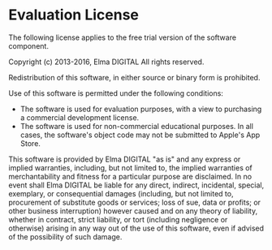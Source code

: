 # Evaluation License
The following license applies to the free trial version of the software component.

Copyright (c) 2013-2016, Elma DIGITAL
All rights reserved.

Redistribution of this software, in either source or binary form is prohibited.

Use of this software is permitted under the following conditions:

- The software is used for evaluation purposes, with a view to purchasing a commercial development license.
- The software is used for non-commercial educational purposes. In all cases, the software's object code may not be submitted to Apple's App Store.

This software is provided by Elma DIGITAL "as is" and any express or implied warranties, including, but not limited to, the implied warranties of merchantability and fitness for a particular purpose are disclaimed. In no event shall Elma DIGITAL be liable for any direct, indirect, incidental, special, exemplary, or consequential damages (including, but not limited to, procurement of substitute goods or services; loss of sue, data or profits; or other business interruption) however caused and on any theory of liability, whether in contract, strict liability, or tort (including negligence or otherwise) arising in any way out of the use of this software, even if advised of the possibility of such damage.